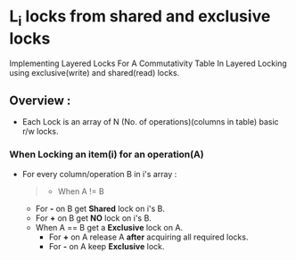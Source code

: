 # L<sub>i</sub> locks from shared and exclusive locks
Implementing Layered Locks For A Commutativity Table In Layered Locking using exclusive(write) and shared(read) locks.
## Overview :
- Each Lock is an array of N (No. of operations)(columns in table) basic r/w locks.
### When Locking an item(i) for an operation(A)
   - For every column/operation B in i's array :
     > + When A != B
       - For **-** on B get **Shared** lock on i's B.
       - For **+** on B get **NO** lock on i's B.
     + When A == B get a **Exclusive** lock on A.
       - For **+** on A release A **after** acquiring all required locks.
       - For **-** on A keep **Exclusive** lock.
